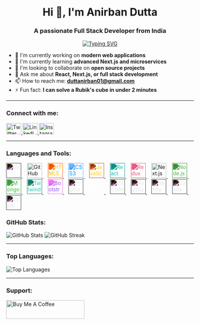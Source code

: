 <h1 align="center">Hi 👋, I'm Anirban Dutta</h1>
<h3 align="center">A passionate Full Stack Developer from India</h3>

<p align="center">
  <a href="https://github.com/DenverCoder1/readme-typing-svg">
    <img src="https://readme-typing-svg.demolab.com?lines=Full+Stack+Web+Developer;Next.js+%7C+React+%7C+Node.js;Always+learning+new+things&font=Fira+Code&center=true&width=440&height=45&color=f75c7e&vCenter=true&size=22&pause=1000" alt="Typing SVG" />
  </a>
</p>

* 🔭 I'm currently working on **modern web applications**
* 🌱 I'm currently learning **advanced Next.js and microservices**
* 👯 I'm looking to collaborate on **open source projects**
* 💬 Ask me about **React, Next.js, or full stack development**
* 📫 How to reach me: **[duttanirban01@gmail.com](mailto:duttanirban01@gmail.com)**
* ⚡ Fun fact: **I can solve a Rubik's cube in under 2 minutes**

---

### Connect with me:

<p align="left">
  <a href="https://twitter.com/anirban_dutta09" target="_blank">
    <img src="https://raw.githubusercontent.com/rahuldkjain/github-profile-readme-generator/master/src/images/icons/Social/twitter.svg" alt="Twitter" height="30" width="40" />
  </a>
  <a href="https://linkedin.com/in/anirban-dutta09" target="_blank">
    <img src="https://raw.githubusercontent.com/rahuldkjain/github-profile-readme-generator/master/src/images/icons/Social/linked-in-alt.svg" alt="LinkedIn" height="30" width="40" />
  </a>
  <a href="https://instagram.com/_anirban0_0" target="_blank">
    <img src="https://raw.githubusercontent.com/rahuldkjain/github-profile-readme-generator/master/src/images/icons/Social/instagram.svg" alt="Instagram" height="30" width="40" />
  </a>
</p>

---

### Languages and Tools:

<p align="left">
  <a href="https://git-scm.com/" target="_blank">
    <img src="https://www.vectorlogo.zone/logos/git-scm/git-scm-icon.svg" width="40" height="40" alt="Git" style="filter: invert(100%);" />
  </a>&nbsp;&nbsp;

  <a href="https://github.com/" target="_blank">
    <img src="https://img.icons8.com/ios-glyphs/90/ffffff/github.png" width="40" height="40" alt="GitHub" />
  </a>&nbsp;&nbsp;

  <a href="https://developer.mozilla.org/en-US/docs/Web/HTML" target="_blank">
    <img src="https://cdn.jsdelivr.net/gh/devicons/devicon/icons/html5/html5-original.svg" width="40" height="40" alt="HTML5" style="filter: invert(73%) sepia(74%) saturate(1558%) hue-rotate(358deg) brightness(105%) contrast(105%);" />
  </a>&nbsp;&nbsp;

  <a href="https://developer.mozilla.org/en-US/docs/Web/CSS" target="_blank">
    <img src="https://cdn.jsdelivr.net/gh/devicons/devicon/icons/css3/css3-original.svg" width="40" height="40" alt="CSS3" style="filter: invert(31%) sepia(100%) saturate(1237%) hue-rotate(183deg) brightness(97%) contrast(103%);" />
  </a>&nbsp;&nbsp;

  <a href="https://developer.mozilla.org/en-US/docs/Web/JavaScript" target="_blank">
    <img src="https://cdn.jsdelivr.net/gh/devicons/devicon/icons/javascript/javascript-original.svg" width="40" height="40" alt="JavaScript" style="filter: invert(84%) sepia(79%) saturate(749%) hue-rotate(351deg) brightness(101%) contrast(96%);" />
  </a>&nbsp;&nbsp;

  <a href="https://reactjs.org/" target="_blank">
    <img src="https://cdn.jsdelivr.net/gh/devicons/devicon/icons/react/react-original.svg" width="40" height="40" alt="React" style="filter: invert(61%) sepia(77%) saturate(495%) hue-rotate(128deg) brightness(90%) contrast(91%);" />
  </a>&nbsp;&nbsp;

  <a href="https://redux.js.org" target="_blank">
    <img src="https://cdn.jsdelivr.net/gh/devicons/devicon/icons/redux/redux-original.svg" width="40" height="40" alt="Redux" style="filter: invert(49%) sepia(79%) saturate(1181%) hue-rotate(308deg) brightness(91%) contrast(101%);" />
  </a>&nbsp;&nbsp;

  <a href="https://nextjs.org/" target="_blank">
    <img src="https://assets.vercel.com/image/upload/v1662130559/nextjs/Icon_dark_background.png" width="40" height="40" alt="Next.js" />
  </a>&nbsp;&nbsp;

  <a href="https://nodejs.org" target="_blank">
    <img src="https://cdn.jsdelivr.net/gh/devicons/devicon/icons/nodejs/nodejs-original.svg" width="40" height="40" alt="Node.js" style="filter: invert(59%) sepia(91%) saturate(348%) hue-rotate(70deg) brightness(89%) contrast(86%);" />
  </a>&nbsp;&nbsp;

  <a href="https://mongoosejs.com/" target="_blank">
    <img src="https://cdn.jsdelivr.net/gh/devicons/devicon/icons/mongodb/mongodb-original.svg" width="40" height="40" alt="MongoDB" style="filter: invert(56%) sepia(93%) saturate(333%) hue-rotate(71deg) brightness(91%) contrast(87%);" />
  </a>&nbsp;&nbsp;

  <a href="https://tailwindcss.com/" target="_blank">
    <img src="https://www.vectorlogo.zone/logos/tailwindcss/tailwindcss-icon.svg" width="40" height="40" alt="Tailwind" style="filter: invert(67%) sepia(71%) saturate(433%) hue-rotate(122deg) brightness(89%) contrast(87%);" />
  </a>&nbsp;&nbsp;

  <a href="https://getbootstrap.com/" target="_blank">
    <img src="https://cdn.jsdelivr.net/gh/devicons/devicon/icons/bootstrap/bootstrap-original.svg" width="40" height="40" alt="Bootstrap" style="filter: invert(27%) sepia(99%) saturate(2298%) hue-rotate(247deg) brightness(98%) contrast(93%);" />
  </a>&nbsp;&nbsp;

  <a href="https://www.figma.com/" target="_blank">
    <img src="https://www.vectorlogo.zone/logos/figma/figma-icon.svg" width="40" height="40" alt="Figma" style="filter: invert(100%);" />
  </a>&nbsp;&nbsp;
<a href="https://vercel.com/" target="_blank">
  <img src="https://www.vectorlogo.zone/logos/vercel/vercel-icon.svg" width="40" height="40" alt="Vercel" style="filter: brightness(0) invert(1);" />
</a>&nbsp;&nbsp;




  <a href="https://code.visualstudio.com/" target="_blank">
    <img src="https://cdn.jsdelivr.net/gh/devicons/devicon/icons/vscode/vscode-original.svg" width="40" height="40" alt="VS Code" style="filter: invert(100%);" />
  </a>&nbsp;&nbsp;

  <a href="https://www.postman.com/" target="_blank">
    <img src="https://www.vectorlogo.zone/logos/getpostman/getpostman-icon.svg" width="40" height="40" alt="Postman" style="filter: invert(100%);" />
  </a>&nbsp;&nbsp;

  <a href="https://www.netlify.com/" target="_blank">
    <img src="https://www.vectorlogo.zone/logos/netlify/netlify-icon.svg" width="40" height="40" alt="Netlify" style="filter: invert(100%);" />
  </a>&nbsp;&nbsp;

  <a href="https://www.canva.com/" target="_blank">
    <img src="https://www.vectorlogo.zone/logos/canva/canva-icon.svg" width="40" height="40" alt="Canva" style="filter: invert(100%);" />
  </a>&nbsp;&nbsp;

  <a href="https://stripe.com/" target="_blank">
    <img src="https://www.vectorlogo.zone/logos/stripe/stripe-icon.svg" width="40" height="40" alt="Stripe" style="filter: invert(100%);" />
  </a>
</p>

### GitHub Stats:

<p align="left">
  <img src="https://github-readme-stats.vercel.app/api?username=anirbandutta-dev&show_icons=true&theme=radical&hide_border=true&include_all_commits=true&count_private=true" alt="GitHub Stats" />
  <img src="https://github-readme-streak-stats.herokuapp.com/?user=anirbandutta-dev&theme=radical&hide_border=true" alt="GitHub Streak" />
</p>

---

### Top Languages:

<p align="left">
  <img src="https://github-readme-stats.vercel.app/api/top-langs/?username=anirbandutta-dev&theme=radical&hide_border=true&layout=compact" alt="Top Languages" />
</p>

---

### Support:

<p>
  <a href="https://www.buymeacoffee.com/anirbandutta09">
    <img src="https://cdn.buymeacoffee.com/buttons/v2/default-yellow.png" height="50" width="210" alt="Buy Me A Coffee" />
  </a>
</p>
